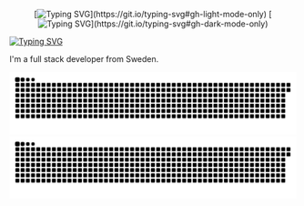 <div align="center">

[![Typing SVG](https://readme-typing-svg.herokuapp.com/?font=Righteous&size=65&height=95&width=500&center=true&color=111111&lines=Greetings!;Välkommen!;Guten+tag!;Hola!)](https://git.io/typing-svg#gh-light-mode-only)
[![Typing SVG](https://readme-typing-svg.herokuapp.com/?font=Righteous&size=65&height=95&width=500&center=true&color=FFFFFF&lines=Greetings!;Välkommen!;Guten+tag!;Hola!)](https://git.io/typing-svg#gh-dark-mode-only)

</div>


[![Typing SVG](https://readme-typing-svg.herokuapp.com/?duration=3000&font=Righteous&size=35&height=50&width=500&color=FFFFFF&lines=About+me;Om+mig)](https://git.io/typing-svg#gh-dark-mode-only)

I'm a full stack developer from Sweden.

<div align="center">

![GitHub Snake Light](https://raw.githubusercontent.com/adaptive-simon/adaptive-simon/output/github-snake.svg#gh-light-mode-only)
![GitHub Snake dark](https://raw.githubusercontent.com/adaptive-simon/adaptive-simon/output/github-snake-dark.svg#gh-dark-mode-only)
</div>

